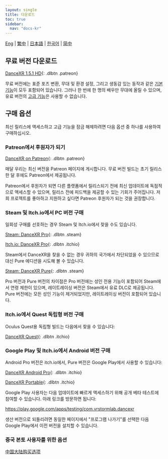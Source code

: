 ```yaml
---
layout: single
title: 다운로드
toc: true
sidebar:
  nav: "docs-kr"
---
```

[Eng](/dancexr/download) | [繁中](/tw/dancexr/download) | [日本語](/jp/dancexr/download) | [한국어](/kr/dancexr/download) | [简中](/zh/dancexr/download)


## 무료 버전 다운로드

[DanceXR 1.5.1 HD](https://github.com/alloystorm/dvvr/releases/tag/1.5.1){: .dlbtn .patreon} 

무료 버전에는 표준 포즈 변환, 무대 및 환경 설정, 그리고 생동감 있는 동작과 같은 [기본 기능](basic_features.md)이 모두 포함되어 있습니다. 그러나 한 번에 한 명의 배우만 무대에 올릴 수 있으며, 유료 버전의 [고급 기능](pro_features.md)은 사용할 수 없습니다.

## 구매 옵션
최신 릴리스에 액세스하고 고급 기능을 잠금 해제하려면 다음 옵션 중 하나를 사용하여 구매하십시오.

### Patreon에서 후원자가 되기

[DanceXR on Patreon](https://www.patreon.com/dvvr){: .dlbtn .patreon} 

매달 우리는 최신 버전을 Patreon 페이지에 게시합니다. 무료 버전 빌드는 초기 릴리스 한 달 후에도 Patreon에서 제공됩니다.

Patreon에서 후원자가 되면 다른 플랫폼에서 릴리스되기 전에 최신 업데이트에 독점적으로 액세스할 수 있으며, 릴리스 전에 피드백을 제공할 수 있는 기회가 주어집니다. 저희 프로젝트를 좋아하고 지원하고 싶다면 Patreon 후원자가 되는 것을 권장합니다.


### Steam 및 Itch.io에서 PC 버전 구매

일회성 구매를 선호하는 경우 Steam 및 Itch.io에서 찾을 수도 있습니다.

[Steam: DanceXR Pro](https://store.steampowered.com/app/1905510/DanceXR/){: .dlbtn .steam}

[Itch.io: DanceXR Pro](https://stormlab.itch.io/dancexr){: .dlbtn .itchio}

Steam에서 DanceXR을 찾을 수 없는 경우 귀하의 국가에서 차단되었을 수 있으므로 대신 Pure 에디션을 시도해 볼 수 있습니다.

[Steam: DanceXR Pure](https://store.steampowered.com/app/2193970/DanceXR_Pure/){: .dlbtn .steam}

Pro 버전과 Pure 버전의 차이점은 Pro 버전에는 성인 전용 기능이 포함되어 Steam에서 연령 제한이 있으며, 레이트레이싱 버전은 Steam에서 유료 DLC로 제공됩니다. Pure 버전에는 모든 성인 기능이 제거되었지만, 레이트레이싱 버전이 포함되어 있습니다.


### Itch.io에서 Quest 독립형 버전 구매

Oculus Quest용 독립형 빌드는 다음에서 찾을 수 있습니다:

[DanceXR Quest](https://stormlab.itch.io/dancexr-quest){: .dlbtn .itchio}


### Google Play 및 Itch.io에서 Android 버전 구매

Android Pro 버전은 itch.io에서, Pure 버전은 Google Play에서 사용할 수 있습니다:

[DanceXR Android Pro](https://stormlab.itch.io/dancexr-android){: .dlbtn .itchio}

[DanceXR Portable](https://play.google.com/store/apps/details?id=com.vrstormlab.dancexr){: .dlbtn .itchio}

Google Play 사용자는 다음 업데이트에 빠르게 액세스하기 위해 공개 베타 테스트에 참여할 수 있습니다. 아래 링크를 방문하면 됩니다:

https://play.google.com/apps/testing/com.vrstormlab.dancexr

생산 버전으로 되돌리려면 동일한 페이지에서 "프로그램 나가기"를 선택한 다음 Google Play에서 이전 버전을 설치할 수 있습니다.


### 중국 본토 사용자를 위한 옵션

[中国大陆购买选项](purchase_prc.md)